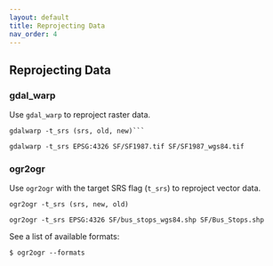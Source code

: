 ```yaml
---
layout: default
title: Reprojecting Data
nav_order: 4
---
```


## Reprojecting Data


### gdal_warp

Use ```gdal_warp``` to reproject raster data.

```
gdalwarp -t_srs (srs, old, new)```
```

```
gdalwarp -t_srs EPSG:4326 SF/SF1987.tif SF/SF1987_wgs84.tif
```

### ogr2ogr

Use ```ogr2ogr``` with the target SRS flag (```t_srs```) to reproject vector data. 

```ogr2ogr -t_srs (srs, new, old)```

```ogr2ogr -t_srs EPSG:4326 SF/bus_stops_wgs84.shp SF/Bus_Stops.shp```

See a list of available formats:

```$ ogr2ogr --formats```
